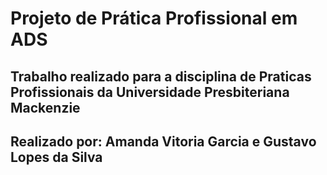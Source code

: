 # Projeto de Prática Profissional em ADS
## Trabalho realizado para a disciplina de Praticas Profissionais da Universidade Presbiteriana Mackenzie 
## Realizado por: Amanda Vitoria Garcia e Gustavo Lopes da Silva
